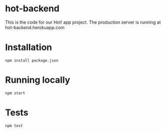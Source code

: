 # hot-backend
This is the code for our Hot! app project. The production server is running at hot-backend.herokuapp.com

# Installation 
`npm install package.json`

# Running locally
`npm start`

# Tests
`npm test`
